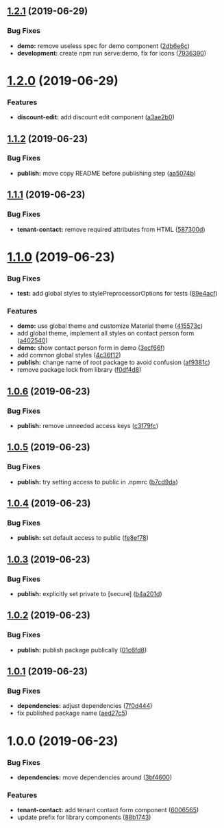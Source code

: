 ## [1.2.1](https://github.com/hoepel-app/angular-common/compare/v1.2.0...v1.2.1) (2019-06-29)


### Bug Fixes

* **demo:** remove useless spec for demo component ([2db6e6c](https://github.com/hoepel-app/angular-common/commit/2db6e6c))
* **development:** create npm run serve:demo, fix for icons ([7936390](https://github.com/hoepel-app/angular-common/commit/7936390))

# [1.2.0](https://github.com/hoepel-app/angular-common/compare/v1.1.2...v1.2.0) (2019-06-29)


### Features

* **discount-edit:** add discount edit component ([a3ae2b0](https://github.com/hoepel-app/angular-common/commit/a3ae2b0))

## [1.1.2](https://github.com/hoepel-app/angular-common/compare/v1.1.1...v1.1.2) (2019-06-23)


### Bug Fixes

* **publish:** move copy README before publishing step ([aa5074b](https://github.com/hoepel-app/angular-common/commit/aa5074b))

## [1.1.1](https://github.com/hoepel-app/angular-common/compare/v1.1.0...v1.1.1) (2019-06-23)


### Bug Fixes

* **tenant-contact:** remove required attributes from HTML ([587300d](https://github.com/hoepel-app/angular-common/commit/587300d))

# [1.1.0](https://github.com/hoepel-app/angular-common/compare/v1.0.6...v1.1.0) (2019-06-23)


### Bug Fixes

* **test:** add global styles to stylePreprocessorOptions for tests ([89e4acf](https://github.com/hoepel-app/angular-common/commit/89e4acf))


### Features

* **demo:** use global theme and customize Material theme ([415573c](https://github.com/hoepel-app/angular-common/commit/415573c))
* add global theme, implement all styles on contact person form ([a402540](https://github.com/hoepel-app/angular-common/commit/a402540))
* **demo:** show contact person form in demo ([3ecf66f](https://github.com/hoepel-app/angular-common/commit/3ecf66f))
* add common global styles ([4c36f12](https://github.com/hoepel-app/angular-common/commit/4c36f12))
* **publish:** change name of root package to avoid confusion ([af9381c](https://github.com/hoepel-app/angular-common/commit/af9381c))
* remove package lock from library ([f0df4d8](https://github.com/hoepel-app/angular-common/commit/f0df4d8))

## [1.0.6](https://github.com/hoepel-app/angular-common/compare/v1.0.5...v1.0.6) (2019-06-23)


### Bug Fixes

* **publish:** remove unneeded access keys ([c3f79fc](https://github.com/hoepel-app/angular-common/commit/c3f79fc))

## [1.0.5](https://github.com/hoepel-app/angular-common/compare/v1.0.4...v1.0.5) (2019-06-23)


### Bug Fixes

* **publish:** try setting access to public in .npmrc ([b7cd9da](https://github.com/hoepel-app/angular-common/commit/b7cd9da))

## [1.0.4](https://github.com/hoepel-app/angular-common/compare/v1.0.3...v1.0.4) (2019-06-23)


### Bug Fixes

* **publish:** set default access to public ([fe8ef78](https://github.com/hoepel-app/angular-common/commit/fe8ef78))

## [1.0.3](https://github.com/hoepel-app/angular-common/compare/v1.0.2...v1.0.3) (2019-06-23)


### Bug Fixes

* **publish:** explicitly set private to [secure] ([b4a201d](https://github.com/hoepel-app/angular-common/commit/b4a201d))

## [1.0.2](https://github.com/hoepel-app/angular-common/compare/v1.0.1...v1.0.2) (2019-06-23)


### Bug Fixes

* **publish:** publish package publically ([01c6fd8](https://github.com/hoepel-app/angular-common/commit/01c6fd8))

## [1.0.1](https://github.com/hoepel-app/angular-common/compare/v1.0.0...v1.0.1) (2019-06-23)


### Bug Fixes

* **dependencies:** adjust dependencies ([7f0d444](https://github.com/hoepel-app/angular-common/commit/7f0d444))
* fix published package name ([aed27c5](https://github.com/hoepel-app/angular-common/commit/aed27c5))

# 1.0.0 (2019-06-23)


### Bug Fixes

* **dependencies:** move dependencies around ([3bf4600](https://github.com/hoepel-app/angular-common/commit/3bf4600))


### Features

* **tenant-contact:** add tenant contact form component ([6006565](https://github.com/hoepel-app/angular-common/commit/6006565))
* update prefix for library components ([88b1743](https://github.com/hoepel-app/angular-common/commit/88b1743))
